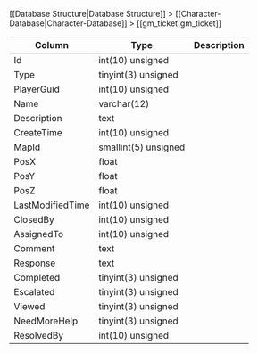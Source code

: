 [[Database Structure|Database Structure]] > [[Character-Database|Character-Database]] > [[gm_ticket|gm_ticket]]

Column | Type | Description
--- | --- | ---
Id | int(10) unsigned | 
Type | tinyint(3) unsigned | 
PlayerGuid | int(10) unsigned | 
Name | varchar(12) | 
Description | text | 
CreateTime | int(10) unsigned | 
MapId | smallint(5) unsigned | 
PosX | float | 
PosY | float | 
PosZ | float | 
LastModifiedTime | int(10) unsigned | 
ClosedBy | int(10) unsigned | 
AssignedTo | int(10) unsigned | 
Comment | text | 
Response | text | 
Completed | tinyint(3) unsigned | 
Escalated | tinyint(3) unsigned | 
Viewed | tinyint(3) unsigned | 
NeedMoreHelp | tinyint(3) unsigned | 
ResolvedBy | int(10) unsigned | 

